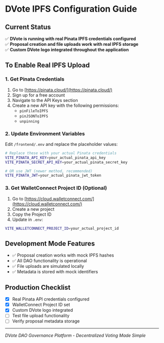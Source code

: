 # DVote IPFS Configuration Guide

## Current Status
✅ **DVote is running with real Pinata IPFS credentials configured**  
✅ **Proposal creation and file uploads work with real IPFS storage**  
✅ **Custom DVote logo integrated throughout the application**

## To Enable Real IPFS Upload

### 1. Get Pinata Credentials
1. Go to [https://pinata.cloud/](https://pinata.cloud/)
2. Sign up for a free account
3. Navigate to the API Keys section
4. Create a new API key with the following permissions:
   - `pinFileToIPFS`
   - `pinJSONToIPFS`
   - `unpinning`

### 2. Update Environment Variables
Edit `/frontend/.env` and replace the placeholder values:

```bash
# Replace these with your actual Pinata credentials
VITE_PINATA_API_KEY=your_actual_pinata_api_key
VITE_PINATA_SECRET_API_KEY=your_actual_pinata_secret_key

# OR use JWT (newer method, recommended)
VITE_PINATA_JWT=your_actual_pinata_jwt_token
```

### 3. Get WalletConnect Project ID (Optional)
1. Go to [https://cloud.walletconnect.com/](https://cloud.walletconnect.com/)
2. Create a new project
3. Copy the Project ID
4. Update in `.env`:
```bash
VITE_WALLETCONNECT_PROJECT_ID=your_actual_project_id
```

## Development Mode Features
- ✅ Proposal creation works with mock IPFS hashes
- ✅ All DAO functionality is operational
- ✅ File uploads are simulated locally
- ✅ Metadata is stored with mock identifiers

## Production Checklist
- [x] Real Pinata API credentials configured
- [x] WalletConnect Project ID set
- [x] Custom DVote logo integrated
- [ ] Test file upload functionality
- [ ] Verify proposal metadata storage

---
*DVote DAO Governance Platform - Decentralized Voting Made Simple*
